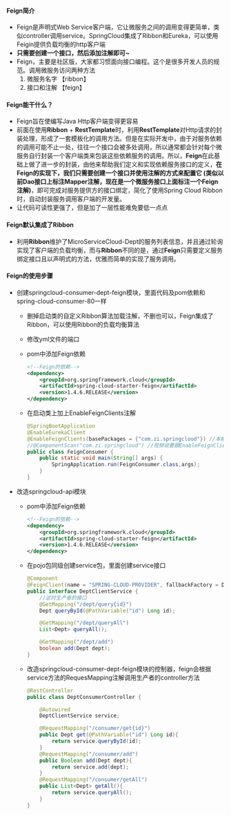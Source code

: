 #### Feign简介

- Feign是声明式Web Service客户端，它让微服务之间的调用变得更简单，类似controller调用service。SpringCloud集成了Ribbon和Eureka，可以使用Feigin提供负载均衡的http客户端
- **只需要创建一个接口，然后添加注解即可~**
- Feign，主要是社区版，大家都习惯面向接口编程。这个是很多开发人员的规范。调用微服务访问两种方法
  1. 微服务名字 【ribbon】
  2. 接口和注解 【feign】

#### **Feign能干什么？**

- Feign旨在使编写Java Http客户端变得更容易
- 前面在使用**Ribbon** + **RestTemplate**时，利用**RestTemplate**对Http请求的封装处理，形成了一套模板化的调用方法。但是在实际开发中，由于对服务依赖的调用可能不止一处，往往一个接口会被多处调用，所以通常都会针对每个微服务自行封装一个客户端类来包装这些依赖服务的调用。所以，**Feign**在此基础上做了进一步的封装，由他来帮助我们定义和实现依赖服务接口的定义，**在Feign的实现下，我们只需要创建一个接口并使用注解的方式来配置它 (类似以前Dao接口上标注Mapper注解，现在是一个微服务接口上面标注一个Feign注解)**，即可完成对服务提供方的接口绑定，简化了使用Spring Cloud Ribbon 时，自动封装服务调用客户端的开发量。
- 让代码可读性更强了，但是加了一层性能难免要低一点点

#### **Feign默认集成了Ribbon**

- 利用**Ribbon**维护了MicroServiceCloud-Dept的服务列表信息，并且通过轮询实现了客户端的负载均衡，而与**Ribbon**不同的是，通过**Feign**只需要定义服务绑定接口且以声明式的方法，优雅而简单的实现了服务调用。

#### Feign的使用步骤

- 创建springcloud-consumer-dept-feign模块，里面代码及pom依赖和spring-cloud-consumer-80一样

  - 删掉启动类的自定义Ribbon算法加载注解，不删也可以，Feign集成了Ribbon，可以使用Ribbon的负载均衡算法

  - 修改yml文件的端口

  - pom中添加Feign依赖

    ```xml
    <!--Feign的依赖-->
    <dependency>
        <groupId>org.springframework.cloud</groupId>
        <artifactId>spring-cloud-starter-feign</artifactId>
        <version>1.4.6.RELEASE</version>
    </dependency>
    ```

  - 在启动类上加上EnableFeignClients注解

    ```java
    @SpringBootApplication
    @EnableEurekaClient
    @EnableFeignClients(basePackages = {"com.zi.springcloud"}) //本模块引入了api模块，启动类注解可以扫描到api模块的包
    //@ComponentScan("com.zi.springcloud") //视频说要跟EnableFeignClients注解一起加上，但是不加好像也可以，SpringBootApplication注解内置了
    public class FeignConsumer {
        public static void main(String[] args) {
            SpringApplication.run(FeignConsumer.class,args);
        }
    }
    ```

- 改造springcloud-api模块

  - pom中添加Feign依赖

    ```xml
    <!--Feign的依赖-->
    <dependency>
        <groupId>org.springframework.cloud</groupId>
        <artifactId>spring-cloud-starter-feign</artifactId>
        <version>1.4.6.RELEASE</version>
    </dependency>
    ```

  - 在pojo包同级创建service包，里面创建service接口

    ```java
    @Component
    @FeignClient(name = "SPRING-CLOUD-PROVIDER", fallbackFactory = DeptClientServiceCallbackFactory.class)
    public interface DeptClientService {
        //这时生产者的接口
        @GetMapping("/dept/query{id}")
        Dept queryById(@PathVariable("id") Long id);
    
        @GetMapping("/dept/queryAll")
        List<Dept> queryAll();
    
        @GetMapping("/dept/add")
        boolean add(Dept dept);
    }
    ```
  
  - 改造springcloud-consumer-dept-feign模块的控制器，feign会根据service方法的RequesMapping注解调用生产者的controller方法
  
    ```java
    @RestController
    public class DeptConsumerController {
    
        @Autowired
        DeptClientService service;
    
        @RequestMapping("/consumer/get{id}")
        public Dept get(@PathVariable("id") Long id){
            return service.queryById(id);
        }
        @RequestMapping("/consumer/add")
        public Boolean add(Dept dept){
            return service.add(dept);
        }
        @RequestMapping("/consumer/getAll")
        public List<Dept> getAll(){
            return service.queryAll();
        }
    }
    ```
  
    